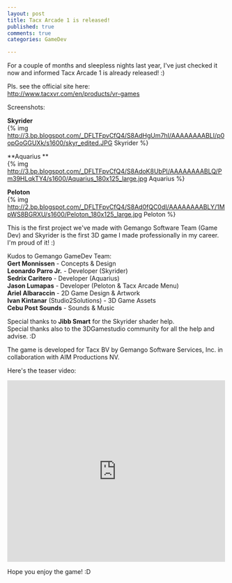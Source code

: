 ```yaml
---
layout: post
title: Tacx Arcade 1 is released!
published: true
comments: true
categories: GameDev

---
```

  
For a couple of months and sleepless nights last year, I've just checked it now and informed Tacx Arcade 1 is already released! :)  
  
Pls. see the official site here:  
<http://www.tacxvr.com/en/products/vr-games>
  
Screenshots:  
  
**Skyrider**   
{% img http://3.bp.blogspot.com/_DFLTFpvCfQ4/S8AdHgUm7hI/AAAAAAAABLI/p0opGoGGUXk/s1600/skyr_edited.JPG Skyrider %}

**Aquarius  **  
{% img http://3.bp.blogspot.com/_DFLTFpvCfQ4/S8AdoK8UbPI/AAAAAAAABLQ/Pm39HLqkTY4/s1600/Aquarius_180x125_large.jpg Aquarius %}  

**Peloton**  
{% img http://2.bp.blogspot.com/_DFLTFpvCfQ4/S8Ad0fQC0dI/AAAAAAAABLY/1MpWS8BGRXU/s1600/Peloton_180x125_large.jpg Peloton %}
  
This is the first project we've made with Gemango Software Team (Game Dev) and Skyrider is the first 3D game I made professionally in my career. I'm proud of it! :)  
  
Kudos to Gemango GameDev Team:  
<strong>Gert Monnissen</strong> - Concepts &amp; Design  
<strong>Leonardo Parro Jr.</strong> - Developer (Skyrider)  
<strong>Sedrix Caritero</strong> - Developer (Aquarius)  
<strong>Jason Lumapas</strong> - Developer (Peloton &amp; Tacx Arcade Menu)  
<strong>Ariel Albaraccin</strong> - 2D Game Design &amp; Artwork<br /><strong>Ivan Kintanar</strong> (Studio2Solutions) - 3D Game Assets<br /><strong>Cebu Post Sounds</strong> - Sounds &amp; Music  
  
Special thanks to <strong>Jibb Smart</strong> for the Skyrider shader help.   
Special thanks also to the 3DGamestudio community for all the help and advise. :D   
  
The game is developed for Tacx BV by Gemango Software Services, Inc. in collaboration with AIM Productions NV.  
  
Here's the teaser video:  
  
<iframe src="http://www.youtube.com/embed/EH7u0zHDlnc?wmode=transparent" allowfullscreen frameborder="0" height="417" width="500"></iframe>  
  
Hope you enjoy the game! :D
  
